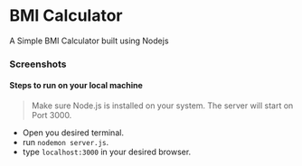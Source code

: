 # BMI Calculator
A Simple BMI Calculator built using Nodejs

### Screenshots


#### Steps to run on your local machine
> Make sure Node.js is installed on your system. The server will start on Port 3000.

* Open you desired terminal.
* run `nodemon server.js`.
* type `localhost:3000` in your desired browser.
